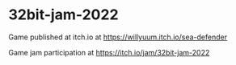 # 32bit-jam-2022

Game published at itch.io at https://willyuum.itch.io/sea-defender

Game jam participation at https://itch.io/jam/32bit-jam-2022
